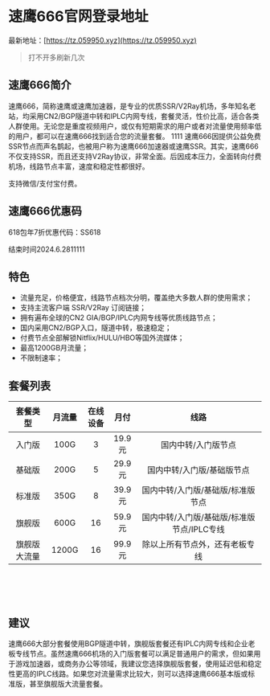 # 速鹰666官网登录地址

最新地址：[https://tz.059950.xyz](https://tz.059950.xyz)

> 打不开多刷新几次

## 速鹰666简介

速鹰666，简称速鹰或速鹰加速器，是专业的优质SSR/V2Ray机场，多年知名老站，均采用CN2/BGP隧道中转和IPLC内网专线，套餐灵活，性价比高，适合各类人群使用。无论您是重度视频用户，或仅有短期需求的用户或者对流量使用频率低的用户，都可以在速鹰666找到适合您的流量套餐。
1111
速鹰666因提供公益免费SSR节点而声名鹊起，也被用户称为速鹰666加速器或速鹰SSR。其实，速鹰666不仅支持SSR，而且还支持V2Ray协议，非常全面。后因成本压力，全面转向付费机场，线路节点丰富，速度和稳定性都很好。

支持微信/支付宝付费。

## 速鹰666优惠码

618包年7折优惠代码：SS618 

结束时间2024.6.2811111

## 特色

* 流量充足，价格便宜，线路节点档次分明，覆盖绝大多数人群的使用需求；
* 支持主流客户端 SSR/V2Ray 订阅链接；
* 拥有遍布全球的CN2 GIA/BGP/IPLC内网专线等优质线路节点；
* 国内采用CN2/BGP入口，隧道中转，极速稳定；
* 付费节点全部解锁Nitflix/HULU/HBO等国外流媒体；
* 最高1200GB月流量；
* 不限制速率；

## 套餐列表

<table style="width: 100%; height: 395px;">
<thead>
<tr style="height: 61px;">
<th style="text-align: center; width: 16.5331%;"><strong>套餐类型</strong></th>
<th style="text-align: center; width: 8.61723%;"><strong>月流量</strong></th>
<th style="text-align: center; width: 11.2224%;"><strong>在线设备</strong></th>
<th style="text-align: center; width: 8.21643%;"><strong>月付</strong></th>
<th style="text-align: center; width: 54.4088%;"><strong>线路</strong></th>
</tr>
</thead>
<tbody>
<tr style="height: 23px;">
<td style="text-align: center; width: 16.5331%;">入门版</td>
<td style="text-align: center; width: 8.61723%;">100G</td>
<td style="text-align: center; width: 11.2224%;">3</td>
<td style="text-align: center; width: 8.21643%;">19.9元</td>
<td style="text-align: center; width: 54.4088%;">国内中转/入门版节点</td>
</tr>
<tr style="height: 23px;">
<td style="text-align: center; width: 16.5331%;">基础版</td>
<td style="text-align: center; width: 8.61723%;">200G</td>
<td style="text-align: center; width: 11.2224%;">5</td>
<td style="text-align: center; width: 8.21643%;">29.9元</td>
<td style="text-align: center; width: 54.4088%;">国内中转/入门版/基础版节点</td>
</tr>
<tr style="height: 23px;">
<td style="text-align: center; width: 16.5331%;">标准版</td>
<td style="text-align: center; width: 8.61723%;">350G</td>
<td style="text-align: center; width: 11.2224%;">8</td>
<td style="text-align: center; width: 8.21643%;">39.9元</td>
<td style="text-align: center; width: 54.4088%;">国内中转/入门版/基础版/标准版节点</td>
</tr>
<tr style="height: 23px;">
<td style="text-align: center; width: 16.5331%;">旗舰版</td>
<td style="text-align: center; width: 8.61723%;">600G</td>
<td style="text-align: center; width: 11.2224%;">16</td>
<td style="text-align: center; width: 8.21643%;">59.9元</td>
<td style="text-align: center; width: 54.4088%;">国内中转/入门版/基础版/标准版节点/IPLC专线</td>
</tr>
<tr style="height: 23px;">
<td style="text-align: center; width: 16.5331%;">旗舰版大流量</td>
<td style="text-align: center; width: 8.61723%;">1200G</td>
<td style="text-align: center; width: 11.2224%;">16</td>
<td style="text-align: center; width: 8.21643%;">99.9元</td>
<td style="text-align: center; width: 54.4088%;">除以上所有节点外，还有老板专线</td>
</tr>
</tbody>
</table>

## 建议

速鹰666大部分套餐使用BGP隧道中转，旗舰版套餐还有IPLC内网专线和企业老板专线节点。虽然速鹰666机场的入门版套餐可以满足普通用户的需求，但如果用于游戏加速器，或商务办公等领域，我建议您选择旗舰版套餐，使用延迟低和稳定性更高的IPLC线路。如果您对流量需求比较大，则可以选择速鹰666基本版或标准版，甚至旗舰版大流量套餐。
